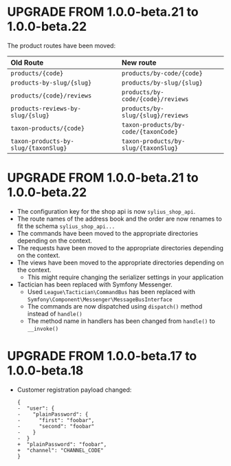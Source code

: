 # UPGRADE FROM 1.0.0-beta.21 to 1.0.0-beta.22
The product routes have been moved:

| Old Route                             | New route                            |
|:--------------------------------------|:-------------------------------------|
| `products/{code}`                     | `products/by-code/{code}`            |
| `products-by-slug/{slug}`             | `products/by-slug/{slug}`            |
| `products/{code}/reviews`             | `products/by-code/{code}/reviews`    |
| `products-reviews-by-slug/{slug}`     | `products/by-slug/{slug}/reviews`    |
| `taxon-products/{code}`               | `taxon-products/by-code/{taxonCode}` |
| `taxon-products-by-slug/{taxonSlug}`  | `taxon-products/by-slug/{taxonSlug}` |

# UPGRADE FROM 1.0.0-beta.21 to 1.0.0-beta.22

* The configuration key for the shop api is now `sylius_shop_api`.
* The route names of the address book and the order are now renames to fit the schema `sylius_shop_api...`
* The commands have been moved to the appropriate directories depending on the context.
* The requests have been moved to the appropriate directories depending on the context.
* The views have been moved to the appropriate directories depending on the context.
    * This might require changing the serializer settings in your application
* Tactician has been replaced with Symfony Messenger.
    * Used `League\Tactician\CommandBus` has been replaced with `Symfony\Component\Messenger\MessageBusInterface`
    * The commands are now dispatched using `dispatch()` method instead of `handle()`
    * The method name in handlers has been changed from `handle()` to `__invoke()`

# UPGRADE FROM 1.0.0-beta.17 to 1.0.0-beta.18

* Customer registration payload changed:

    ```diff,json
    {
    -  "user": {
    -    "plainPassword": {
    -      "first": "foobar",
    -      "second": "foobar"
    -    }
    -  }
    +  "plainPassword": "foobar",
    +  "channel": "CHANNEL_CODE"
    }
    ```
